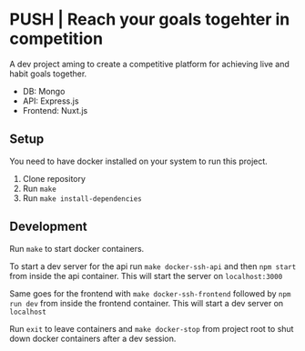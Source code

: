 # PUSH | Reach your goals togehter in competition

A dev project aming to create a competitive platform for achieving live and
habit goals together.

- DB: Mongo
- API: Express.js
- Frontend: Nuxt.js

## Setup
You need to have docker installed on your system to run this project.

1. Clone repository
2. Run `make`
3. Run `make install-dependencies`

## Development
Run `make` to start docker containers.

To start a dev server for the api run `make docker-ssh-api` and then
`npm start` from inside the api container. This will start the server on
`localhost:3000`

Same goes for the frontend with `make docker-ssh-frontend` followed by
`npm run dev` from inside the frontend container. This will start a dev server
on `localhost`

Run `exit` to leave containers and `make docker-stop` from project root to
shut down docker containers after a dev session.
